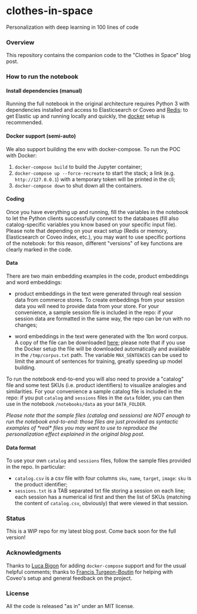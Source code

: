 # clothes-in-space
Personalization with deep learning in 100 lines of code

### Overview
This repository contains the companion code to the "Clothes in Space" blog post.

### How to run the notebook
#### Install dependencies (manual)
Running the full notebook in the original architecture requires Python 3 with 
dependencies installed and access to Elasticsearch or Coveo and [Redis](https://redis.io/): 
to get Elastic up and running locally and quickly, the [docker](https://www.elastic.co/guide/en/elasticsearch/reference/7.4/docker.html) setup
is recommended.

#### Docker support (semi-auto)
We also support building the env with docker-compose. To run the POC with Docker:

1. `docker-compose build` to build the Jupyter container;
2. `docker-compose up --force-recreate` to start the stack; a link (e.g. `http://127.0.0.1`) with a temporary token will be printed in the cli;
3. `docker-compose down` to shut down all the containers.

#### Coding
Once you have everything up and running, fill the variables in the notebook to let the
Python clients successfully connect to the databases (fill also catalog-specific variables you know
based on your specific input file). Please note that depending on your exact setup 
(Redis or memory, Elasticsearch or Coveo index, etc.), you may want to 
use specific portions of the notebook: for this reason, different "versions" of key functions are clearly
marked in the code.

#### Data
There are two main embedding examples in the code, product embeddings and word embeddings:

* product embeddings in the text were generated through real session data from commerce stores. 
To create embeddings from your session data you will need to provide data from your store. 
For your convenience, a sample session file is included in the repo: 
if your session data are formatted in the same way, the repo can be run with no changes;

* word embeddings in the text were generated with the 1bn word corpus. A copy of the file can be downloaded 
[here](https://drive.google.com/file/d/1XrmkevxgSc-jtsBXszavKvPfrPTx2iv0/view?usp=sharing); please note that 
if you use the Docker setup the file will be downloaded automatically and available in the `/tmp/corpus.txt` path. The
variable `MAX_SENTENCES` can be used to limit the amount of sentences for training, greatly speeding up model 
building.

To run the notebook end-to-end you will also need to provide a "catalog" file and 
some test SKUs (i.e. product identifiers) to visualize analogies and similarities. 
For your convenience a sample catalog file is included in the repo: 
if you put `catalog` and `sessions` files in the `data` folder,
you can then use in the notebook `/notebooks/data` as your `DATA_FOLDER`. 

*Please note that the sample files (catalog and sessions) are NOT enough to run the notebook end-to-end: 
those files are just provided as syntactic examples of \*real\* files you may want to use to reproduce the 
personalization effect explained in the original blog post.* 

#### Data format
To use your own `catalog` and `sessions` files, follow the sample files provided in the repo. In particular:

* `catalog.csv` is a csv file with four columns `sku`, `name`, `target`, `image`: `sku` is the product identifier;
* `sessions.txt` is a TAB separated txt file storing a session on each line; each session has a numerical id first and then
the list of SKUs (matching the content of `catalog.csv`, obviously) that were viewed in that session.

### Status
This is a WIP repo for my latest blog post. Come back soon for the full version!

### Acknowledgments
Thanks to [Luca Bigon](https://github.com/bigluck) for adding `docker-compose` support and for the
usual helpful comments; thanks to [Francis Turgeon-Boutin](https://github.com/francistb) for helping
with Coveo's setup and general feedback on the project.

### License
All the code is released "as in" under an MIT license.
